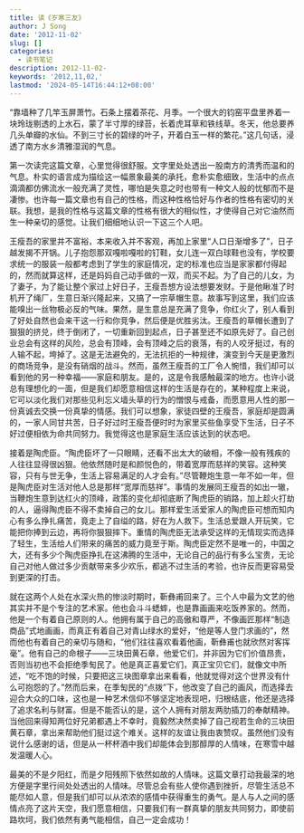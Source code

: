 ```yaml
---
title: 读《岁寒三友》
author: J Song
date: '2012-11-02'
slug: []
categories:
  - 读书笔记
description: 2012-11-02-
keywords: '2012,11,02,'
lastmod: '2024-05-14T16:44:12+08:00'
---
```

“靠墙种了几竿玉屏萧竹。石条上摆着茶花、月季。一个很大的钧窑平盘里养着一块玲珑剔透的上水石，蒙了半寸厚的绿苔，长着虎耳草和铁线草。冬天，他总要养几头单瓣的水仙。不到三寸长的碧绿的叶子，开着白玉一样的繁花。”这几句话，浸透了南方水乡清雅湿润的气息。

第一次读完这篇文章，心里觉得很舒服。文字里处处透出一股南方的清秀而温和的气息。朴实的语言成为描绘这一幅景象最美的承托，愈朴实愈细致，生活中的点点滴滴都仿佛流水一般充满了灵性，哪怕是失意之时也带有一种文人般的忧郁而不是凄惨。也许每一篇文章也有自己的性格，而这种性格恰好与作者的性格有密切的关联。我想，是我的性格与这篇文章的性格有很大的相似性，才使得自己对它油然而生一种亲切的感觉。让我们细细地认识一下这三个人吧。

王瘦吾的家里并不富裕，本来收入并不客观，再加上家里“人口日渐增多了”，日子越发揭不开锅。儿子抱怨那双嘎啦嘎啦的钉鞋，女儿连一双白球鞋也没有，学校要求统一的服装一般都考虑到了学生的家庭情况，定的标准也应当是家家都付得起的，然而就算这样，还是妈妈自己动手做的一双，而买不起。为了自己的儿女，为了妻子，为了能让整个家过上好日子，王瘦吾想方设法想要发财。于是他瞅准了时机开了绳厂，生意日渐兴隆起来，又搞了一宗草帽生意。故事写到这里，我们应该能嗅出一丝物极必反的气味。果然，是生意总是充满了竞争，你红火了，别人看到了好处自然也会来干这一行和你竞争，然后便是优胜劣汰。王瘦吾的草帽长遭到了狠狠的挤兑，终于倒闭了，一切重新回到起点，日子甚至还不如原先好了。自己创业总会有这样的风险，总会有顶峰，会有顶峰之后的衰落，有的人咬牙挺过，有的人输不起，垮掉了。这是无法避免的，无法抗拒的一种规律，演变到今天是更激烈的商场竞争，是没有硝烟的战斗。然而，虽然王瘦吾的工厂令人惋惜，我们却可以看到他的另一种幸福——家庭和朋友。是的，这是令我感触最深的地方。也许小说总有理想化的一面，但是我们却愿意相信这样的生活是存在的，某种程度上来说，它可以淡化我们对那些见利忘义墙头草的行为的憎恨与戒备，而愿意用人性的那一份真诚去交换一份真挚的情感。我们可以想象，家徒四壁的王瘦吾，家庭却是圆满的，一家人同甘共苦，日子好过时王瘦吾便时时为家里买些鱼享受下生活，日子不好过便相依为命共同努力。我觉得这也是家庭生活应该达到的状态吧。

接着是陶虎臣。“陶虎臣坏了一只眼睛，还看不出太大的破相，不像一般有残疾的人往往显得很凶狠。他依然随时是和颜悦色的，带着宽厚而慈祥的笑容。这种笑容，只有与世无争，生活上容易满足的人才会有。”尽管鞭炮生意一年不如一年，但是陶虎臣对生活对他人总是那样“宽厚而慈祥”。事情的发展同王瘦吾的如出一辙，当鞭炮生意到达红火的顶峰，政策的变化却彻底断了陶虎臣的销路，加上趁火打劫的人，逼得陶虎臣不得不卖掉自己的女儿。那样爱生活爱家人的陶虎臣可想而知内心有多么挣扎痛苦，竟走上了自缢的路，好在为人救下。生活总爱跟人开玩笑，它能把你捧到云边，再将你狠狠摔下。重情的陶虎臣无法承受这样的无情现实而选择了轻生，生活给人们带来的痛苦的威力竟至于斯。陶虎臣定然不是唯一的，中国之大，还有多少个陶虎臣挣扎在这沸腾的生活中，无论自己的品行有多么宝贵，无论自己对他人做过多少贡献带来多少欢乐，都逃不过生活的考验，也许反而更容易受到更深的打击。

就在这两个人处在水深火热的惨淡时期时，靳彝甫回来了。三个人中最为文艺的他其实并不是个专注的艺术家。他也会斗斗蟋蟀，也是靠画画来吃饭养家的。然而，他是一个有着自己原则的人。他拥有属于自己的高傲和尊严，不像画匠那样“制造商品”式地画画，而真正有着自己对青山绿水的爱好，“他是等人登门求画的”，然而他也有着自己的亲切与随和，“他们往往喜欢看着他画，靳彝甫也就欣然对客挥毫”。他有自己的命根子——三块田黄石章，他爱它们，并非因为它们价值昂贵，否则当初也不会拒绝季匋民了。他是真正喜爱它们，真正宝贝它们，就像文中所述，“吃不饱的时候，只要把这三块图章拿出来看看，他就觉得对这个世界没有什么可抱怨的了。”然而后来，在季匋民的“点拨”下，他改变了自己的画风，而选择去迎合大众的口味，这也是一种艺术信仰不够坚定地表现吧，归根结底，他还是选择了追求名利与财富。但是不能否认的是，这个人拥有对朋友两肋插刀的奉献精神。当他回来得知两位好兄弟都遇上不幸时，竟毅然决然卖掉了自己视若生命的三块田黄石章，拿出来帮助他们挺过这个难关。这样的友谊让我由衷赞叹。虽然他们没有说什么感谢的话，但是从一杯杯酒中我们却能体会到那醇厚的人情味，在寒雪中越发温暖人心。

最美的不是夕阳红，而是夕阳残照下依然如故的人情味。这篇文章打动我最深的地方便是字里行间处处透出的人情味。尽管总会有些人使你遇到挫折，尽管生活总不能尽如人意，但是我们却可以从浓浓的感情中获得重生的勇气。是人与人之间的感情点亮了这片天空，我们愿意相信，只要我们有一群真挚的朋友共同努力，即使前路坎坷，我们依然有勇气能相信，自己一定会成功！